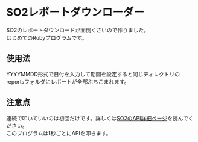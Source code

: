 # SO2レポートダウンローダー

SO2のレポートダウンロードが面倒くさいので作りました。  
はじめてのRubyプログラムです。

## 使用法

YYYYMMDD形式で日付を入力して期間を設定すると同じディレクトリのreportsフォルダにレポートが全部ぶちこまれます。

## 注意点

連続で叩いていいのは初回だけです。詳しくは[SO2のAPI詳細ページ](https://so2-docs.mutoys.com/common/api.html)を読んでください。  
このプログラムは1秒ごとにAPIを叩きます。
